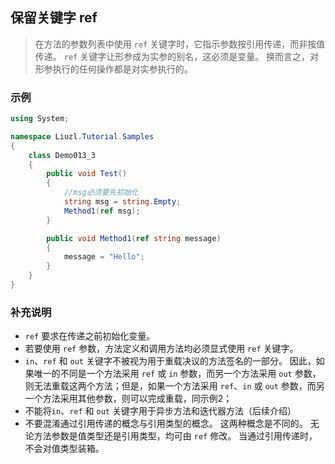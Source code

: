## 保留关键字 ref
>在方法的参数列表中使用 `ref` 关键字时，它指示参数按引用传递，而非按值传递。 `ref` 关键字让形参成为实参的别名，这必须是变量。 换而言之，对形参执行的任何操作都是对实参执行的。

### 示例
```csharp
using System;

namespace Liuzl.Tutorial.Samples
{
    class Demo013_3
    {
        public void Test()
        {
            //msg必须要先初始化
            string msg = string.Empty;
            Method1(ref msg);
        }

        public void Method1(ref string message)
        {
            message = "Hello";
        }
    }
}
```

### 补充说明
* `ref` 要求在传递之前初始化变量。 
* 若要使用 `ref` 参数，方法定义和调用方法均必须显式使用 `ref` 关键字。
* `in`、`ref` 和 `out` 关键字不被视为用于重载决议的方法签名的一部分。 因此，如果唯一的不同是一个方法采用 `ref` 或 `in` 参数，而另一个方法采用 `out` 参数，则无法重载这两个方法；但是，如果一个方法采用 `ref`、`in` 或 `out` 参数，而另一个方法采用其他参数，则可以完成重载，同示例2；
* 不能将`in`、`ref` 和 `out` 关键字用于异步方法和迭代器方法（后续介绍）
* 不要混淆通过引用传递的概念与引用类型的概念。 这两种概念是不同的。 无论方法参数是值类型还是引用类型，均可由 `ref` 修改。 当通过引用传递时，不会对值类型装箱。